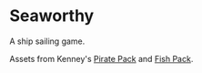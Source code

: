 Seaworthy
=========

A ship sailing game.

Assets from Kenney's [Pirate Pack](https://kenney.nl/assets/pirate-pack) and [Fish Pack](https://www.kenney.nl/assets/fish-pack).

